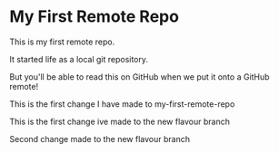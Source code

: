# My First Remote Repo

This is my first remote repo.

It started life as a local git repository.

But you'll be able to read this on GitHub when we put it onto a GitHub remote!

This is the first change I have made to my-first-remote-repo

This is the first change ive made to the new flavour branch

Second change made to the new flavour branch
